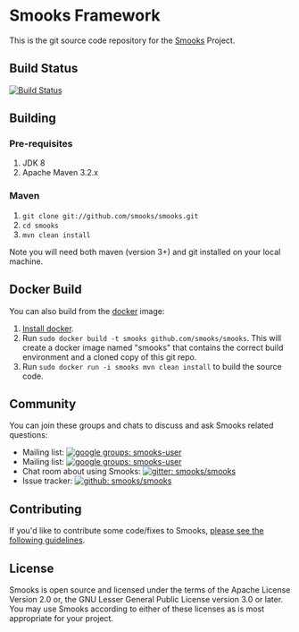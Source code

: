 # Smooks Framework

This is the git source code repository for the [Smooks][1] Project.

## Build Status

[![Build Status](https://travis-ci.org/smooks/smooks.svg?branch=master)](https://travis-ci.org/smooks/smooks)

## Building

### Pre-requisites

1. JDK 8
1. Apache Maven 3.2.x

### Maven

1. `git clone git://github.com/smooks/smooks.git`
2. `cd smooks`
3. `mvn clean install`

Note you will need both maven (version 3+) and git installed on your local machine.

## Docker Build

You can also build from the [docker](https://www.docker.io) image:

1. [Install docker](https://www.docker.io/gettingstarted/).
2. Run `sudo docker build -t smooks github.com/smooks/smooks`.  This will create a docker image named "smooks" that contains the correct build environment and a cloned copy of this git repo.
3. Run `sudo docker run -i smooks mvn clean install` to build the source code.

## Community

You can join these groups and chats to discuss and ask Smooks related questions:

- Mailing list: [![google groups: smooks-user](https://img.shields.io/badge/group%3A-smooks--user-blue.svg?style=flat-square)](https://groups.google.com/forum/#!forum/smooks-user)
- Mailing list: [![google groups: smooks-user](https://img.shields.io/badge/group%3A-smooks--dev-blue.svg?style=flat-square)](https://groups.google.com/forum/#!forum/smooks-dev)
- Chat room about using Smooks: [![gitter: smooks/smooks](https://img.shields.io/badge/gitter%3A-smooks%2Fsmooks-blue.svg?style=flat-square)](https://gitter.im/smooks/smooks)
- Issue tracker: [![github: smooks/smooks](https://img.shields.io/badge/github%3A-issues-blue.svg?style=flat-square)](https://github.com/smooks/smooks/issues)

## Contributing

If you'd like to contribute some code/fixes to Smooks, [please see the following guidelines][2].

## License

Smooks is open source and licensed under the terms of the Apache License Version 2.0 or, the 
GNU Lesser General Public License version 3.0 or later. You may use Smooks according to either of these licenses as is most appropriate  for your project.


[1]: http://www.smooks.org
[2]: http://www.smooks.org/mediawiki/index.php?title=Code_Contribution_Guide
[3]: https://groups.google.com/forum/#!forum/smooks-user
[4]: https://groups.google.com/forum/#!forum/smooks-dev
[5]: https://gitter.im/smooks/smooks
[6]: https://github.com/smooks/smooks/issues

